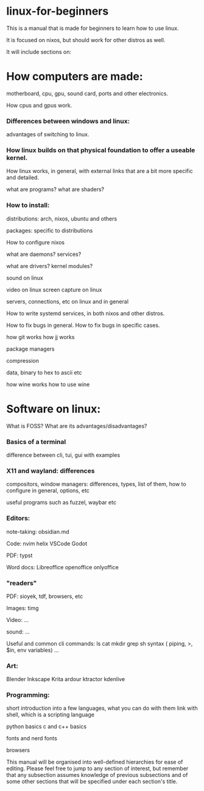 # linux-for-beginners

This is a manual that is made for beginners to learn how to use linux.

It is focused on nixos, but should work for other distros as well.



It will include sections on:

# How computers are made:
motherboard, cpu, gpu, sound card, ports and other electronics.

How cpus and gpus work.


### Differences between windows and linux: 
advantages of switching to linux.



### How linux builds on that physical foundation to offer a useable kernel.
How linux works, in general, with external links that are a bit more specific and detailed.


what are programs? 
what are shaders?



### How to install:
distributions:
arch,
nixos,
ubuntu and others

packages: specific to distributions



How to configure nixos


what are daemons? services?

what are drivers? kernel modules?


sound on linux

video on linux
screen capture on linux

servers, connections, etc on linux and in general


How to write systemd services, in both nixos and other distros.

How to fix bugs in general.
How to fix bugs in specific cases.


how git works
how jj works


package managers



compression

data, binary to hex to ascii etc




how wine works
how to use wine




# Software on linux:
What is FOSS? What are its advantages/disadvantages?

### Basics of a terminal

difference between cli, tui, gui
with examples


### X11 and wayland: differences
compositors, window managers: differences, types, list of them, how to configure in general, options, etc

useful programs such as fuzzel, waybar etc


### Editors:

note-taking:
obsidian.md

Code:
nvim
helix
VSCode
Godot

PDF:
typst

Word docs:
Libreoffice
openoffice
onlyoffice

### "readers"

PDF: sioyek, tdf, browsers, etc

Images: timg

Video: ...

sound: ...




Useful and common cli commands:
ls
cat
mkdir
grep
sh syntax ( piping, >, $in, env variables)
...




### Art:
Blender
Inkscape
Krita
ardour
ktractor
kdenlive










### Programming:
short introduction into a few languages, what you can do with them
link with shell, which is a scripting language

python basics
c and c++ basics

fonts and nerd fonts


browsers








This manual will be organised into well-defined hierarchies for ease of editing. Please feel free to jump to any section of interest,
but remember that any subsection assumes knowledge of previous subsections and of some other sections that will be specified under each section's title.
